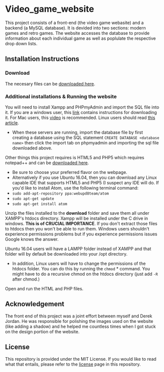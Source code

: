 # Video_game_website
This project consists of a front-end (the video game webasite) and a backend (a MySQL database). It is devided into two sections: modern games and retro games. The website accesses the database to provide information about each individual game as well as poplulate the respective drop down lists. 

## Installation Instructions

### Download
The necesary files can be [downloaded here](https://github.com/nortorious-flame89/Video_game_website.git). 

### Additional installations & Running the website
You will need to install Xampp and PHPmyAdmin and import the SQL file into it. If you are a windows user, this [link](https://www.youtube.com/watch?v=hqfIksHKPPg) contains instructions for downloading it. For Mac users, this [video](https://www.youtube.com/watch?v=b_6g_5S_bVo) is recommended. Linux users should read [this article](https://www.digitalocean.com/community/tutorials/how-to-install-and-secure-phpmyadmin-on-ubuntu-16-04).
  * When these servers are running, import the database file by first creating a database using the SQL statement 
   `CREATE DATABASE <database name>` then click the import tab on phpmyadmin and importing the sql file downloaded above. 

Other things this project requires is HTML5 and PHP5 which requires notepad++ and can be [downloaded here](https://notepad-plus-plus.org/download/v7.3.2.html). 

  * Be sure to choose your preferred flavor on the webpage. 
  * Alternatively if you use Ubuntu 16.04, then you can download any Linux capable IDE that supports HTML5 and PHP5 (I suspect    any IDE will do. If you'd like to install Atom, use the following terminal command: 
  * `sudo add-apt-repository ppa:webupd8team/atom` 
  * `sudo apt-get update`
  * `sudo apt-get install atom`

Unzip the files installed to the **download** folder and save them all under XAMPP's htdocs directory. Xampp will be installed under the C drive in windows. **This is of CRUCIAL IMPORTANCE**. If you don't extract those files to htdocs then you won't be able to run them. Windows users shouldn't experience permissions problems but if you experience permissions issues Google knows the answer.

Ubuntu 16.04 users will have a LAMPP folder instead of XAMPP and that folder will by default be downloaded into your /opt directory. 
* In addition, Linux users will have to change the permissions of the htdocs folder. You can do this by running the `chmod`      * command. You might have to do a recursive chmod on the htdocs directory (just add `-R` after chmod.)

Open and run the HTML and PHP files. 

## Acknowledgement
The front end of this project was a joint effort between myself and Derek Jordan. He was responsible for polishing the images used on the website (like adding a shadow) and he helped me countless times when I got stuck on the design portion of the website.

## License
This repository is provided under the MIT License. If you would like to read what that entails, please refer to the [license](https://github.com/nortorious-flame89/Video_game_website/blob/master/LICENSE) page in this repository.

